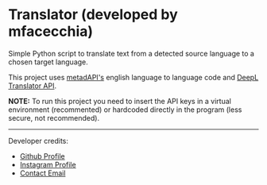 <h1>Translator (developed by mfacecchia)</h1>
<p>Simple Python script to translate text from a detected source language to a chosen target language.</p>

<p>This project uses <a href = "https://metadapi.stoplight.io/docs/api/YXBpOjM1OTAzMTM5-language">metadAPI's</a> english language to language code and <a href = "https://developers.deepl.com/docs">DeepL Translator API</a>.</p>

<p><b>NOTE:</b> To run this project you need to insert the API keys in a virtual environment (recommented) or hardcoded directly in the program (less secure, not recommended).</p>
<hr>
<p>Developer credits:</p>
<ul>
    <li><a href = "https://github.com/mfacecchia">Github Profile</a></li>
    <li><a href = "https://instagram.com/feis._.arts">Instagram Profile</a></li>
    <li><a href = "mailto:feis_info@icloud.com">Contact Email</a></li>
</ul>